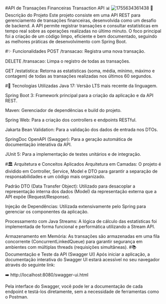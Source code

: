 #API de Transações Financeiras Transaction API 📊
![1755634361438](https://github.com/user-attachments/assets/e636b85b-4e89-43e2-8a89-c514cb28336c)
📝 Descrição do Projeto
Este projeto consiste em uma API REST para gerenciamento de transações financeiras, desenvolvida como um desafio de backend. A API permite registrar transações e consultar estatísticas em tempo real sobre as operações realizadas no último minuto. O foco principal foi a criação de um código limpo, eficiente e bem documentado, seguindo as melhores práticas de desenvolvimento com Spring Boot.

#✨ Funcionalidades
POST /transacao: Registra uma nova transação.

DELETE /transacao: Limpa o registro de todas as transações.

GET /estatistica: Retorna as estatísticas (soma, média, mínimo, máximo e contagem) de todas as transações realizadas nos últimos 60 segundos.

#🚀 Tecnologias Utilizadas
Java 17: Versão LTS mais recente da linguagem.

Spring Boot 3: Framework principal para a criação da aplicação e da API REST.

Maven: Gerenciador de dependências e build do projeto.

Spring Web: Para a criação dos controllers e endpoints RESTful.

Jakarta Bean Validation: Para a validação dos dados de entrada nos DTOs.

SpringDoc OpenAPI (Swagger): Para a geração automática de documentação interativa da API.

JUnit 5: Para a implementação de testes unitários e de integração.

#🏛️ Arquitetura e Conceitos Aplicados
Arquitetura em Camadas: O projeto é dividido em Controller, Service, Model e DTO para garantir a separação de responsabilidades e um código mais organizado.

Padrão DTO (Data Transfer Object): Utilizado para desacoplar a representação interna dos dados (Model) da representação externa que a API expõe (Request/Response).

Injeção de Dependências: Utilizada extensivamente pelo Spring para gerenciar os componentes da aplicação.

Processamento com Java Streams: A lógica de cálculo das estatísticas foi implementada de forma funcional e performática utilizando a Stream API.

Armazenamento em Memória: As transações são armazenadas em uma fila concorrente (ConcurrentLinkedQueue) para garantir segurança em ambientes com múltiplas threads (requisições simultâneas).
#📚 Documentação e Teste da API (Swagger UI)
Após iniciar a aplicação, a documentação interativa do Swagger UI estará acessível no seu navegador através do seguinte link:

➡️ http://localhost:8080/swagger-ui.html

Pela interface do Swagger, você pode ler a documentação de cada endpoint e testá-los diretamente, sem a necessidade de ferramentas como o Postman.
